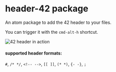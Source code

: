 # header-42 package

An atom package to add the 42 header to your files.

You can trigger it with the `cmd-alt-h` shortcut.

![42 header in action](http://i.imgur.com/xyGCPjm.png)

#### supported header formats:

`#`, `/* */`, `<!-- -->`, `[[ ]]`, `(* *)`, `{- -}`, `;`
